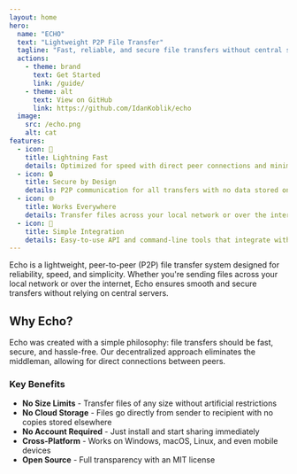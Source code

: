 ```yaml
---
layout: home
hero:
  name: "ECHO"
  text: "Lightweight P2P File Transfer"
  tagline: "Fast, reliable, and secure file transfers without central servers"
  actions:
    - theme: brand
      text: Get Started
      link: /guide/
    - theme: alt
      text: View on GitHub
      link: https://github.com/IdanKoblik/echo
  image:
    src: /echo.png
    alt: cat
features:
  - icon: 🚀
    title: Lightning Fast
    details: Optimized for speed with direct peer connections and minimal overhead
  - icon: 🔒
    title: Secure by Design
    details: P2P communication for all transfers with no data stored on central servers
  - icon: 🌐
    title: Works Everywhere
    details: Transfer files across your local network or over the internet with equal ease
  - icon: 🧩
    title: Simple Integration
    details: Easy-to-use API and command-line tools that integrate with your existing workflow
---
```


<div class="echo-cat-container">
  <p class="echo-description">
    Echo is a lightweight, peer-to-peer (P2P) file transfer system designed for reliability, speed, and simplicity. Whether you're sending files across your local network or over the internet, Echo ensures smooth and secure transfers without relying on central servers.
  </p>
</div>

## Why Echo?

Echo was created with a simple philosophy: file transfers should be fast, secure, and hassle-free. Our decentralized approach eliminates the middleman, allowing for direct connections between peers.

### Key Benefits

- **No Size Limits** - Transfer files of any size without artificial restrictions
- **No Cloud Storage** - Files go directly from sender to recipient with no copies stored elsewhere
- **No Account Required** - Just install and start sharing immediately
- **Cross-Platform** - Works on Windows, macOS, Linux, and even mobile devices
- **Open Source** - Full transparency with an MIT license

